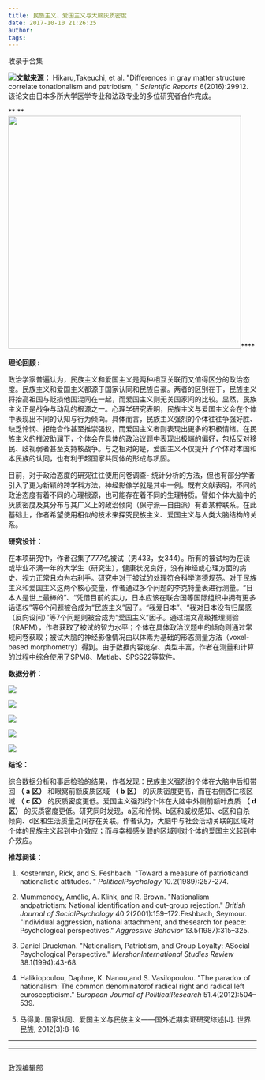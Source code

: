 ```yaml
---
title: 民族主义、爱国主义与大脑灰质密度
date: 2017-10-10 21:26:25
author: 
tags: 
---
```



收录于合集

**<img src='/images/630/2.png' width='auto' />**文献来源：**** Hikaru,Takeuchi, et
al. "Differences in gray matter structure correlate tonationalism and
patriotism, " _Scientific Reports_ 6(2016):29912.
该论文由日本多所大学医学专业和法政专业的多位研究者合作完成。

 ** ** **<img src='/images/630/3.png' width='472px' />******  

  

 **理论回顾 :**

政治学家普遍认为，民族主义和爱国主义是两种相互关联而又值得区分的政治态度。民族主义和爱国主义都源于国家认同和民族自豪。两者的区别在于，民族主义将抬高祖国与贬损他国混同在一起，而爱国主义则无关国家间的比较。显然，民族主义正是战争与动乱的根源之一。心理学研究表明，民族主义与爱国主义会在个体中表现出不同的认知与行为倾向。具体而言，民族主义强烈的个体往往争强好胜、缺乏怜悯、拒绝合作甚至推崇强权，而爱国主义者则表现出更多的积极情绪。在民族主义的推波助澜下，个体会在具体的政治议题中表现出极端的偏好，包括反对移民、歧视弱者甚至支持核战争。与之相对的是，爱国主义不仅提升了个体对本国和本民族的认同，也有利于超国家共同体的形成与巩固。

目前，对于政治态度的研究往往使用问卷调查-
统计分析的方法，但也有部分学者引入了更为新颖的跨学科方法，神经影像学就是其中一例。既有文献表明，不同的政治态度有着不同的心理根源，也可能存在着不同的生理特质。譬如个体大脑中的灰质密度及其分布与其广义上的政治倾向（保守派—自由派）有着某种联系。在此基础上，作者希望使用相似的技术来探究民族主义、爱国主义与人类大脑结构的关系。

**研究设计：**

在本项研究中，作者召集了777名被试（男433，女344）。所有的被试均为在读或毕业不满一年的大学生（研究生），健康状况良好，没有神经或心理方面的病史、视力正常且均为右利手。研究中对于被试的处理符合科学道德规范。对于民族主义和爱国主义这两个核心变量，作者通过多个问题的李克特量表进行测量。“日本人是世上最棒的”、“凭借目前的实力，日本应该在联合国等国际组织中拥有更多话语权”等6个问题被合成为“民族主义”因子。“我爱日本”、“我对日本没有归属感（反向设问）”等7个问题则被合成为“爱国主义”因子。通过瑞文高级推理测验（RAPM），作者获取了被试的智力水平；个体在具体政治议题中的倾向则通过常规问卷获取；被试大脑的神经影像情况由以体素为基础的形态测量方法（voxel-
based morphometry）得到。由于数据内容庞杂、类型丰富，作者在测量和计算的过程中综合使用了SPM8、Matlab、SPSS22等软件。

**数据分析：**

![](/images/630/4.png)

![](/images/630/5.png)

![](/images/630/6.png)

![](/images/630/7.png)

![](/images/630/8.png)

 **结论：**

综合数据分析和事后检验的结果，作者发现：民族主义强烈的个体在大脑中后扣带回 **（** **a** **区）** 和眼窝前额皮质区域 **（** **b**
**区）** 的灰质密度更高，而在右侧杏仁核区域 **（** **c** **区）** 的灰质密度更低。爱国主义强烈的个体在大脑中外侧前额叶皮质 **（**
**d** **区）**
的灰质密度更低。研究同时发现，a区和怜悯、b区和威权感知、c区和自杀倾向、d区和生活质量之间存在关联。作者认为，大脑中与社会活动关联的区域对个体的民族主义起到中介效应；而与幸福感关联的区域则对个体的爱国主义起到中介效应。

**推荐阅读：**

  1. Kosterman, Rick, and S. Feshbach. "Toward a measure of patrioticand nationalistic attitudes. " _PoliticalPsychology_ 10.2(1989):257-274.

  2. Mummendey, Amélie, A. Klink, and R. Brown. "Nationalism andpatriotism: National identification and out-group rejection." _British Journal of SocialPsychology_ 40.2(2001):159–172.Feshbach, Seymour. "Individual aggression, national attachment, and thesearch for peace: Psychological perspectives." _Aggressive Behavior_ 13.5(1987):315–325.

  3. Daniel Druckman. "Nationalism, Patriotism, and Group Loyalty: ASocial Psychological Perspective." _MershonInternational Studies Review_ 38.1(1994):43-68.

  4. Halikiopoulou, Daphne, K. Nanou,and S. Vasilopoulou. "The paradox of nationalism: The common denominatorof radical right and radical left euroscepticism." _European Journal of PoliticalResearch_ 51.4(2012):504–539.

  5. 马得勇. 国家认同、爱国主义与民族主义——国外近期实证研究综述[J]. 世界民族, 2012(3):8-16.

  

******  
******  

![]()

政观编辑部

